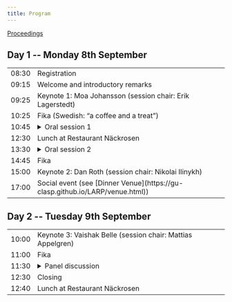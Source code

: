 ```yaml
---
title: Program
---
```



<!--

<p>
<a href="https://gu-se.zoom.us/j/69358483641?pwd=1kLT4adbcthYKrkevwHfEYhRvVWZTS.1" target="_blank">Zoom webinar</a>
</p>

-->


<a href="https://aclanthology.org/volumes/2025.clasp-main/" target="_blank">Proceedings</a>



## Day 1 -- Monday 8th September

<table>
  <tr>
    <td class="time">08:30</td>
    <td>Registration</td>
  </tr>
  <tr>
    <td class="time">09:15</td>
    <td>Welcome and introductory remarks</td>
  </tr>
  <tr class="work">
    <td class="time">09:25</td>
    <td>Keynote 1: Moa Johansson (session chair: Erik Lagerstedt)</td>
  </tr>
  <tr class="work">
    <td class="time">10:25</td>
    <td><span class="fika">Fika (Swedish: “a coffee and a treat”)</span></td>
  </tr>
  <tr class="work">
    <td class="time">10:45</td>
    <td>
      <details>
        <summary>Oral session 1</summary>
        <ul>
          <li>
            11:10 <span class="authors">Ved Mathai, Janet B. Pierrehumbert </span>
            <a target="_blank">
            EventHopNLI: A Functional Dataset for Systematically Diagnosing Logical Failures in LLM Temporal Reasoning
          </li>
          <li>
            11:35 <span class="authors">Manar Ali, Marika Sarzotti, Simeon Junker, Hendrik Buschmeier, Sina Zarrieß </span>
            <a target="_blank">
            Towards Neuro-Symbolic Approaches for Referring Expression Generation
          </li>
          <li>
            12:00 <span class="authors">Dominik Künkele and Simon Dobnik </span>
            <a target="_blank">
            Learning to Refer: How Scene Complexity Affects Emergent Communication in Neural Agents
          </li>
          <li>
           13:55 <span class="authors">Vladislav Maraev, Alexander Berman, Staffan Larsson </span>
            <a target="_blank">
            Combining Information State Update, Harel Statecharts and LLMs for controllable and flexible Conversational AI
          </li>
        </ul>
      </details>
    </td>
  </tr>

  <tr></tr>
  <tr>
    <td class="time">12:30</td>
    <td>Lunch at Restaurant Näckrosen</td>
  </tr>
  <tr class="work">
    <td class="time">13:30</td>
    <td>
      <details>
        <summary>Oral session 2</summary>
        <ul>
          <li>
           13:30 <span class="authors">Giulia D'Agostino, Michiel van der Meer, Chris Reed </span>
            <a target="_blank">
            Extracting a Prototypical Argumentative Pattern in Financial Q&As
            </li>
          <li>
           14:20 <span class="authors">Dan Oneata, Desmond Elliott, Stella Frank </span>
            <a target="_blank" ref="https://aclanthology.org/2025.findings-acl.1240.pdf">
            Seeing What Tastes Good: Revisiting Multimodal Distributional Semantics in the Billion Parameter Era</a>
          </li>
          <li>
            10:45 <span class="authors">Ludovic Mompelat </span>
            <a target="_blank">
            Simple Morphology, Complex Models: A Benchmark Study and Error Analysis of POS Tagging for Martinican Creole
          </li>
        </ul>
      </details>
    </td>
  </tr>
  <tr>
    <td class="time">14:45</td>
    <td><span class="fika">Fika</span></td>
  </tr>
  <tr class="work">
    <td class="time">15:00</td>
    <td>Keynote 2: Dan Roth (session chair: Nikolai Ilinykh)</td>
  </tr>
  <tr>
    <td class="time">17:00</td>
    <td>
      Social event (see [Dinner Venue](https://gu-clasp.github.io/LARP/venue.html))
    </td>
  </tr>
</table>

## Day 2 -- Tuesday 9th September

<table>
  <tr>
    <td class="time">10:00</td>
    <td>Keynote 3: Vaishak Belle (session chair: Mattias Appelgren) </td>
  </tr>
  <tr>
    <td class="time">11:00</td>
    <td><span class="fika">Fika</span></td>
  </tr>
  <tr>
    <td class="time">11:30</td>
    <td>
      <details>
        <summary>Panel discussion</summary>
        <ul>
        <li>
          Moderator: Shalom Lappin
          </li>
          <li>
          Panelists: Richard Johansson, Vidya Somashekarappa, Aarne Rante, Moa Johansson
          </li>
        </ul>
      </details>
    </td>
  </tr>
  <tr>
    <td class="time">12:30</td>
    <td>Closing</td>
  </tr>
  <tr>
    <td class="time">12:40</td>
    <td>Lunch at Restaurant Näckrosen</td>
  </tr>
</table>
